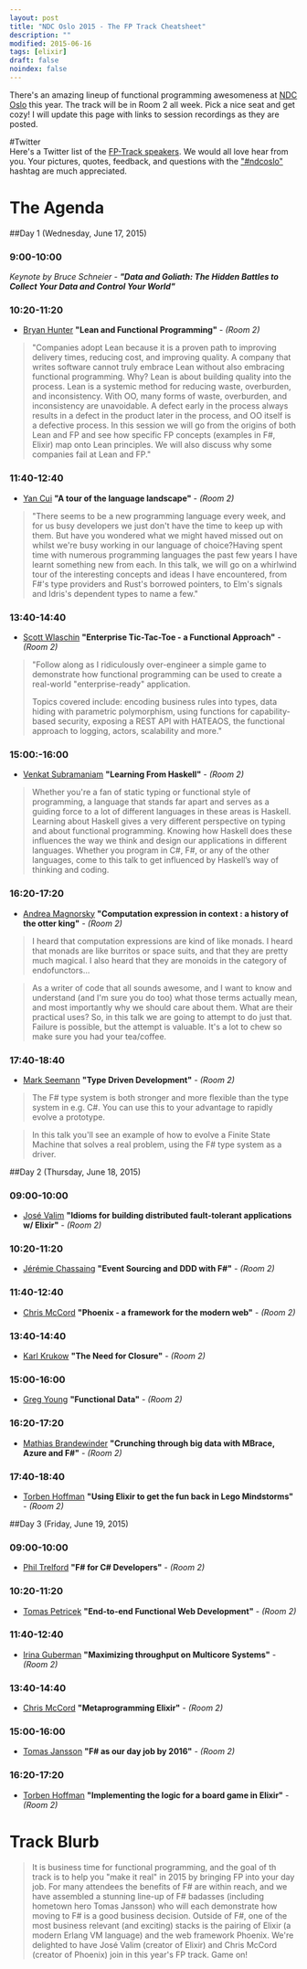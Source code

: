 ```yaml
---
layout: post
title: "NDC Oslo 2015 - The FP Track Cheatsheet"
description: ""
modified: 2015-06-16
tags: [elixir]
draft: false
noindex: false
---
```


There's an amazing lineup of functional programming awesomeness at [NDC Oslo](http://ndcoslo.com) this year. The track will be in Room 2 all week. Pick a nice seat and get cozy! I will update this page with links to session recordings as they are posted.

#Twitter  
Here's a Twitter list of the [FP-Track speakers]( https://twitter.com/bryan_hunter/lists/ndc-oslo-2015-fp-track). We would all love hear from you. Your pictures, quotes, feedback, and questions with the ["#ndcoslo"](https://twitter.com/search?q=%23ndcoslo&src=typd&f=tweets) hashtag are much appreciated.

# The Agenda

##Day 1 (Wednesday, June 17, 2015)

### <a name="day-1-1"></a>9:00-10:00
_Keynote by Bruce Schneier - **"Data and Goliath: The Hidden Battles to Collect Your Data and Control Your World"**_

### <a name="day-1-2"></a>10:20-11:20
* [Bryan Hunter](https://twitter.com/bryan_hunter) **"Lean and Functional Programming"** - _(Room 2)_  

> "Companies adopt Lean because it is a proven path to improving delivery times, reducing cost, and improving quality. A company that writes software cannot truly embrace Lean without also embracing functional programming. Why? Lean is about building quality into the process. Lean is a systemic method for reducing waste, overburden, and inconsistency. With OO, many forms of waste, overburden, and inconsistency are unavoidable. A defect early in the process always results in a defect in the product later in the process, and OO itself is a defective process. In this session we will go from the origins of both Lean and FP and see how specific FP concepts (examples in F#, Elixir) map onto Lean principles. We will also discuss why some companies fail at Lean and FP."

### <a name="day-1-3"></a>11:40-12:40
* [Yan Cui](https://twitter.com/theburningmonk) 	**"A tour of the language landscape"** - _(Room 2)_  

> "There seems to be a new programming language every week, and for us busy developers we just don't have the time to keep up with them. But have you wondered what we might haved missed out on whilst we're busy working in our language of choice?Having spent time with numerous programming languages the past few years I have learnt something new from each. In this talk, we will go on a whirlwind tour of the interesting concepts and ideas I have encountered, from F#'s type providers and Rust's borrowed pointers, to Elm's signals and Idris's dependent types to name a few."

### <a name="day-1-4"></a>13:40-14:40
* [Scott Wlaschin](https://twitter.com/ScottWlaschin) **"Enterprise Tic-Tac-Toe - a Functional Approach"** - _(Room 2)_  

> "Follow along as I ridiculously over-engineer a simple game to demonstrate how functional programming can be used to create a real-world "enterprise-ready" application.
>
> Topics covered include: encoding business rules into types, data hiding with parametric polymorphism, using functions for capability-based security, exposing a REST API with HATEAOS, the functional approach to logging, actors, scalability and more."

### <a name="day-1-5"></a>15:00:-16:00
* [Venkat Subramaniam](https://twitter.com/venkat_s) **"Learning From Haskell"** - _(Room 2)_  

> Whether you're a fan of static typing or functional style of programming, a language that stands far apart and serves as a guiding force to a lot of different languages in these areas is Haskell. Learning about Haskell gives a very different perspective on typing and about functional programming. Knowing how Haskell does these influences the way we think and design our applications in different languages. Whether you program in C#, F#, or any of the other languages, come to this talk to get influenced by Haskell’s way of thinking and coding.


### <a name="day-1-6"></a>16:20-17:20 
* [Andrea Magnorsky](https://twitter.com/silverSpoon) **"Computation expression in context : a history of the otter king"** - _(Room 2)_  

> I heard that computation expressions are kind of like monads. I heard that monads are like burritos or space suits, and that they are pretty much magical. I also heard that they are monoids in the category of endofunctors...

> As a writer of code that all sounds awesome, and I want to know and understand (and I'm sure you do too) what those terms actually mean, and most importantly why we should care about them. What are their practical uses? So, in this talk we are going to attempt to do just that. Failure is possible, but the attempt is valuable. It's a lot to chew so make sure you had your tea/coffee.



### <a name="day-1-7"></a>17:40-18:40
* [Mark Seemann](https://twitter.com/ploeh) **"Type Driven Development"** - _(Room 2)_  

> The F# type system is both stronger and more flexible than the type system in e.g. C#. You can use this to your advantage to rapidly evolve a prototype.

> In this talk you'll see an example of how to evolve a Finite State Machine that solves a real problem, using the F# type system as a driver.

##Day 2 (Thursday, June 18, 2015)

### <a name="day-2-1"></a>09:00-10:00 
* [José Valim](https://twitter.com/josevalim) **"Idioms for building distributed fault-tolerant applications w/ Elixir"** - _(Room 2)_

### <a name="day-2-2"></a>10:20-11:20 
* [Jérémie Chassaing](https://twitter.com/thinkb4coding) **"Event Sourcing and DDD with F#"** - _(Room 2)_

### <a name="day-2-3"></a>11:40-12:40 
* [Chris McCord](https://twitter.com/chris_mccord) **"Phoenix - a framework for the modern web"** - _(Room 2)_

### <a name="day-2-4"></a>13:40-14:40 
* [Karl Krukow](https://twitter.com/karlkrukow) **"The Need for Closure"** - _(Room 2)_

### <a name="day-2-5"></a>15:00-16:00
* [Greg Young](https://twitter.com/gregyoung) **"Functional Data"** - _(Room 2)_

### <a name="day-2-6"></a>16:20-17:20
* [Mathias Brandewinder](https://twitter.com/brandewinder) **"Crunching through big data with MBrace, Azure and F#"** - _(Room 2)_

### <a name="day-2-7"></a>17:40-18:40
* [Torben Hoffman](https://twitter.com/LeHoff) **"Using Elixir to get the fun back in Lego Mindstorms"** - _(Room 2)_

##Day 3 (Friday, June 19, 2015)

### <a name="day-3-1"></a>09:00-10:00
* [Phil Trelford](https://twitter.com/ptrelford) **"F# for C# Developers"** - _(Room 2)_

### <a name="day-3-2"></a>10:20-11:20
* [Tomas Petricek](https://twitter.com/tomaspetricek) **"End-to-end Functional Web Development"** - _(Room 2)_

### <a name="day-3-3"></a>11:40-12:40
* [Irina Guberman](https://twitter.com/irina_guberman) **"Maximizing throughput on Multicore Systems"** - _(Room 2)_

### <a name="day-3-4"></a>13:40-14:40
* [Chris McCord](https://twitter.com/chris_mccord) **"Metaprogramming Elixir"** - _(Room 2)_

### <a name="day-3-5"></a>15:00-16:00
* [Tomas Jansson](https://twitter.com/TomasJansson) **"F# as our day job by 2016"** - _(Room 2)_

### <a name="day-3-6"></a>16:20-17:20
* [Torben Hoffman](https://twitter.com/LeHoff) **"Implementing the logic for a board game in Elixir"** - _(Room 2)_


# Track Blurb
> It is business time for functional programming, and the goal of th track is to help you "make it real" in 2015 by bringing FP into your day job. For many attendees the benefits of F# are within reach, and we have assembled a stunning line-up of F# badasses (including hometown hero Tomas Jansson) who will each demonstrate how moving to F# is a good business decision. Outside of F#, one of the most business relevant (and exciting) stacks is the pairing of Elixir (a modern Erlang VM language) and the web framework Phoenix. We're delighted to have José Valim (creator of Elixir) and Chris McCord (creator of Phoenix) join in this year's FP track. Game on!

